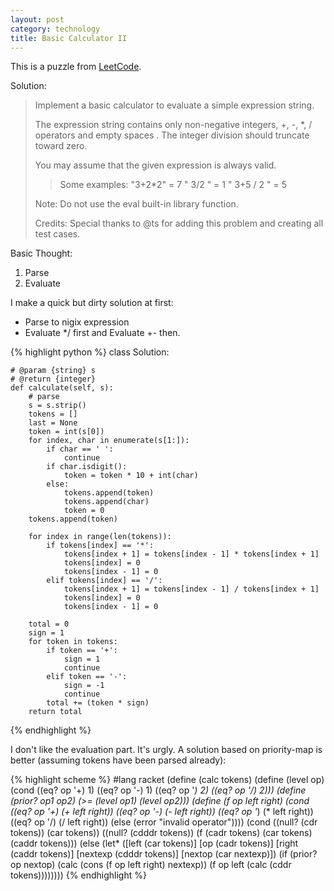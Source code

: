 ```yaml
---
layout: post
category: technology
title: Basic Calculator II
---
```


This is a puzzle from [LeetCode](https://leetcode.com/problems/basic-calculator-ii/).

Solution:

> Implement a basic calculator to evaluate a simple expression string.
>
> The expression string contains only non-negative integers, +, -, *, / operators and empty spaces . The integer division should truncate toward zero.
>
> You may assume that the given expression is always valid.
>
> > Some examples:
> > "3+2*2" = 7
> > " 3/2 " = 1
> > " 3+5 / 2 " = 5
>
> Note: Do not use the eval built-in library function.
>
> Credits:
> Special thanks to @ts for adding this problem and creating all test cases.

Basic Thought:

1. Parse
2. Evaluate

I make a quick but dirty solution at first:

* Parse to nigix expression
* Evaluate */ first and Evaluate +- then.

{% highlight python %}
class Solution:

    # @param {string} s
    # @return {integer}
    def calculate(self, s):
        # parse
        s = s.strip()
        tokens = []
        last = None
        token = int(s[0])
        for index, char in enumerate(s[1:]):
            if char == ' ':
                continue
            if char.isdigit():
                token = token * 10 + int(char)
            else:
                tokens.append(token)
                tokens.append(char)
                token = 0
        tokens.append(token)

        for index in range(len(tokens)):
            if tokens[index] == '*':
                tokens[index + 1] = tokens[index - 1] * tokens[index + 1]
                tokens[index] = 0
                tokens[index - 1] = 0
            elif tokens[index] == '/':
                tokens[index + 1] = tokens[index - 1] / tokens[index + 1]
                tokens[index] = 0
                tokens[index - 1] = 0

        total = 0
        sign = 1
        for token in tokens:
            if token == '+':
                sign = 1
                continue
            elif token == '-':
                sign = -1
                continue
            total += (token * sign)
        return total
{% endhighlight %}

I don't like the evaluation part. It's urgly.
A solution based on priority-map is better (assuming tokens have been parsed already):

{% highlight scheme %}
#lang racket
(define (calc tokens)
  (define (level op)
    (cond ((eq? op '+) 1)
          ((eq? op '-) 1)
          ((eq? op '*) 2)
          ((eq? op '/) 2)))
  (define (prior? op1 op2)
    (>= (level op1) (level op2)))
  (define (f op left right)
    (cond ((eq? op '+) (+ left right))
          ((eq? op '-) (- left right))
          ((eq? op '*) (* left right))
          ((eq? op '/) (/ left right))
          (else (error "invalid operator"))))
  (cond ((null? (cdr tokens)) (car tokens))
        ((null? (cdddr tokens)) (f (cadr tokens) (car tokens) (caddr tokens)))
        (else (let* ([left (car tokens)]
                     [op (cadr tokens)]
                     [right (caddr tokens)]
                     [nextexp (cdddr tokens)]
                     [nextop (car nextexp)])
                (if (prior? op nextop)
                    (calc (cons (f op left right) nextexp))
                    (f op left (calc (cddr tokens))))))))
{% endhighlight %}
